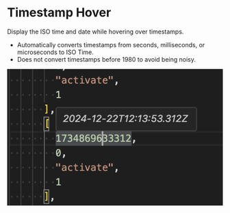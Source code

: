 # Timestamp Hover

Display the ISO time and date while hovering over timestamps.

- Automatically converts timestamps from seconds, milliseconds, or microseconds to ISO Time.
- Does not convert timestamps before 1980 to avoid being noisy.

![Example](./images/Screenshot1.png)
